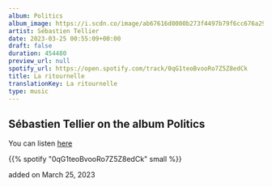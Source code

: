 ```yaml
---
album: Politics
album_image: https://i.scdn.co/image/ab67616d0000b273f4497b79f6cc676a29b77117
artist: Sébastien Tellier
date: 2023-03-25 00:55:09+00:00
draft: false
duration: 454480
preview_url: null
spotify_url: https://open.spotify.com/track/0qG1teoBvooRo7Z5Z8edCk
title: La ritournelle
translationKey: La ritournelle
type: music
---
```


## Sébastien Tellier on the album Politics

You can listen [here](https://open.spotify.com/track/0qG1teoBvooRo7Z5Z8edCk)

{{% spotify "0qG1teoBvooRo7Z5Z8edCk" small %}}

added on March 25, 2023